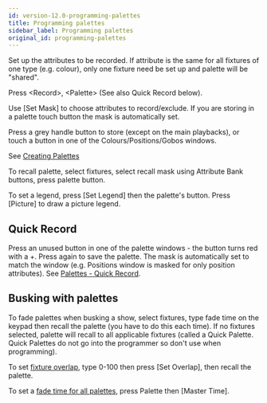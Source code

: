 ```yaml
---
id: version-12.0-programming-palettes
title: Programming palettes
sidebar_label: Programming palettes
original_id: programming-palettes
---
```


Set up the attributes to be recorded. If attribute is the same for all
fixtures of one type (e.g. colour), only one fixture need be set up and
palette will be "shared".

Press \<Record\>, \<Palette\> (See also Quick Record below).

Use \[Set Mask\] to choose attributes to record/exclude. If you are
storing in a palette touch button the mask is automatically set.

Press a grey handle button to store (except on the main playbacks), or
touch a button in one of the Colours/Positions/Gobos windows.

See [Creating Palettes](../palettes/creating-palettes.md)

To recall palette, select fixtures, select recall mask using Attribute
Bank buttons, press palette button.

To set a legend, press \[Set Legend\] then the palette's button. Press
\[Picture\] to draw a picture legend.

## Quick Record

Press an unused button in one of the palette windows - the button turns
red with a +. Press again to save the palette. The mask is automatically
set to match the window (e.g. Positions window is masked for only
position attributes). See [Palettes - Quick Record](../palettes/creating-palettes.md#quick-record).

## Busking with palettes

To fade palettes when busking a show, select fixtures, type fade time on
the keypad then recall the palette (you have to do this each time). If
no fixtures selected, palette will recall to all applicable fixtures
(called a Quick Palette. Quick Palettes do not go into the programmer
so don't use when programming).

To set [fixture overlap](../palettes/timing-with-palettes.md#manual-fixture-overlap-when-recalling-palettes), type 0-100 then press \[Set Overlap\], then
recall the palette.

To set a [fade time for all palettes](../palettes/timing-with-palettes.md#master-time-for-palettes), press Palette then \[Master Time\].
